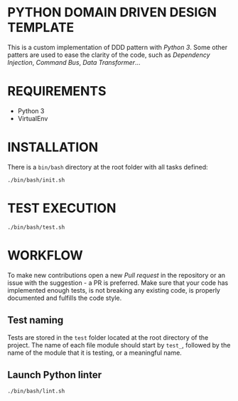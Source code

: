 # PYTHON DOMAIN DRIVEN DESIGN TEMPLATE
This is a custom implementation of DDD pattern with *Python 3*. Some other patters are used to
ease the clarity of the code, such as *Dependency Injection*, *Command Bus*, *Data Transformer*...

# REQUIREMENTS
* Python 3
* VirtualEnv

# INSTALLATION
There is a `bin/bash` directory at the root folder with all tasks defined:
```
./bin/bash/init.sh
```

# TEST EXECUTION
```
./bin/bash/test.sh
```

# WORKFLOW
To make new contributions open a new *Pull request* in the repository or an issue with the
suggestion - a PR is preferred. Make sure that your code has implemented enough tests, is not
breaking any existing code, is properly documented and fulfills the code style.

## Test naming
Tests are stored in the `test` folder located at the root directory of the project. The name of
each file module should start by `test_`, followed by the name of the module that it is testing, or
a meaningful name.

## Launch Python linter
```
./bin/bash/lint.sh
```
